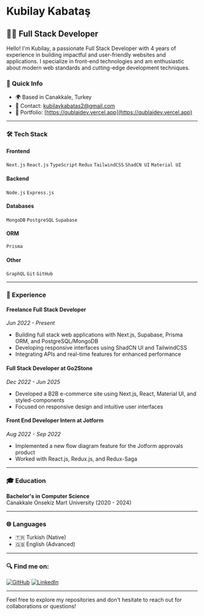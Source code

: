 # Kubilay Kabataş

## 👨‍💻 Full Stack Developer

Hello! I'm Kubilay, a passionate Full Stack Developer with 4 years of experience in building impactful and user-friendly websites and applications. I specialize in front-end technologies and am enthusiastic about modern web standards and cutting-edge development techniques.

### 📌 Quick Info

- 🌍 Based in Canakkale, Turkey
- 📧 Contact: kubilaykabatas2@gmail.com
- 🔗 Portfolio: [https://qublaidev.vercel.app](https://qublaidev.vercel.app)

---

### 🛠️ Tech Stack

#### Frontend
`Next.js` `React.js` `TypeScript` `Redux` `TailwindCSS` `ShadCN UI` `Material UI`

#### Backend
`Node.js` `Express.js`

#### Databases
`MongoDB` `PostgreSQL` `Supabase`

#### ORM
`Prisma`

#### Other
`GraphQL` `Git` `GitHub`

---

### 🚀 Experience

#### Freelance Full Stack Developer
*Jun 2022 - Present*

- Building full stack web applications with Next.js, Supabase, Prisma ORM, and PostgreSQL/MongoDB
- Developing responsive interfaces using ShadCN UI and TailwindCSS
- Integrating APIs and real-time features for enhanced performance

#### Full Stack Developer at Go2Stone
*Dec 2022 - Jun 2025*

- Developed a B2B e-commerce site using Next.js, React, Material UI, and styled-components
- Focused on responsive design and intuitive user interfaces

#### Front End Developer Intern at Jotform
*Aug 2022 - Sep 2022*

- Implemented a new flow diagram feature for the Jotform approvals product
- Worked with React.js, Redux.js, and Redux-Saga

---

### 🎓 Education

**Bachelor's in Computer Science**  
Canakkale Onsekiz Mart University (2020 - 2024)

---

### 🌐 Languages

- 🇹🇷 Turkish (Native)
- 🇬🇧 English (Advanced)

---

### 🔍 Find me on:

[![GitHub](https://img.shields.io/badge/GitHub-qublaidev-181717?style=for-the-badge&logo=github)](https://github.com/qublaidev)
[![LinkedIn](https://img.shields.io/badge/LinkedIn-Kubilay_Kabataş-0077B5?style=for-the-badge&logo=linkedin)](https://www.linkedin.com/in/kubilay-kabata%C5%9F-5b5166225/)

---

Feel free to explore my repositories and don't hesitate to reach out for collaborations or questions!
